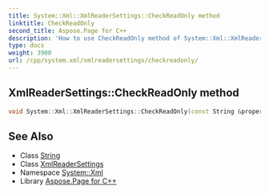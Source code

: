 ```yaml
---
title: System::Xml::XmlReaderSettings::CheckReadOnly method
linktitle: CheckReadOnly
second_title: Aspose.Page for C++
description: 'How to use CheckReadOnly method of System::Xml::XmlReaderSettings class in C++.'
type: docs
weight: 3900
url: /cpp/system.xml/xmlreadersettings/checkreadonly/
---
```

## XmlReaderSettings::CheckReadOnly method




```cpp
void System::Xml::XmlReaderSettings::CheckReadOnly(const String &propertyName)
```

## See Also

* Class [String](../../../system/string/)
* Class [XmlReaderSettings](../)
* Namespace [System::Xml](../../)
* Library [Aspose.Page for C++](../../../)
